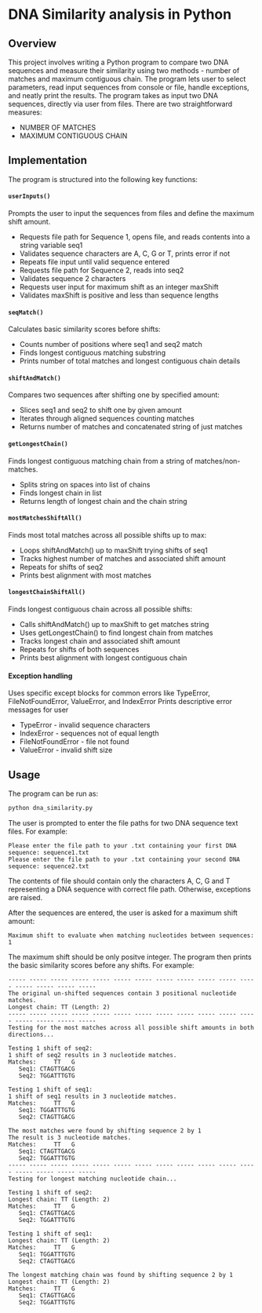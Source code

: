 # DNA Similarity analysis in Python
## Overview
This project involves writing a Python program to compare two DNA sequences and measure their similarity using two methods - number of matches and maximum contiguous chain. The program lets user to select parameters, read input sequences from console or file, handle exceptions, and neatly print the results.
The program takes as input two DNA sequences, directly via user from files. 
There are two straightforward measures:

- NUMBER OF MATCHES
- MAXIMUM CONTIGUOUS CHAIN

## Implementation
The program is structured into the following key functions:


#### `userInputs()`
Prompts the user to input the sequences from files and define the maximum shift amount.

- Requests file path for Sequence 1, opens file, and reads contents into a string variable seq1
- Validates sequence characters are A, C, G or T, prints error if not
- Repeats file input until valid sequence entered
- Requests file path for Sequence 2, reads into seq2
- Validates sequence 2 characters
- Requests user input for maximum shift as an integer maxShift
- Validates maxShift is positive and less than sequence lengths
  
#### `seqMatch()`
Calculates basic similarity scores before shifts:

- Counts number of positions where seq1 and seq2 match
- Finds longest contiguous matching substring
- Prints number of total matches and longest contiguous chain details
  
#### `shiftAndMatch()`
Compares two sequences after shifting one by specified amount:

- Slices seq1 and seq2 to shift one by given amount
- Iterates through aligned sequences counting matches
- Returns number of matches and concatenated string of just matches
  
#### `getLongestChain()`
Finds longest contiguous matching chain from a string of matches/non-matches.

- Splits string on spaces into list of chains
- Finds longest chain in list
- Returns length of longest chain and the chain string
  
#### `mostMatchesShiftAll()`
Finds most total matches across all possible shifts up to max:

- Loops shiftAndMatch() up to maxShift trying shifts of seq1
- Tracks highest number of matches and associated shift amount
- Repeats for shifts of seq2
- Prints best alignment with most matches
  
#### `longestChainShiftAll()`
Finds longest contiguous chain across all possible shifts:

- Calls shiftAndMatch() up to maxShift to get matches string
- Uses getLongestChain() to find longest chain from matches
- Tracks longest chain and associated shift amount
- Repeats for shifts of both sequences
- Prints best alignment with longest contiguous chain
  
#### Exception handling
Uses specific except blocks for common errors like TypeError, FileNotFoundError, ValueError, and IndexError
Prints descriptive error messages for user

- TypeError - invalid sequence characters
- IndexError - sequences not of equal length
- FileNotFoundError - file not found
- ValueError - invalid shift size

## Usage

The program can be run as:
```python
python dna_similarity.py
```
The user is prompted to enter the file paths for two DNA sequence text files. For example:
```
Please enter the file path to your .txt containing your first DNA sequence: sequence1.txt
Please enter the file path to your .txt containing your second DNA sequence: sequence2.txt
```
The contents of file should contain only the characters A, C, G and T representing a DNA sequence with correct file path. Otherwise, exceptions are raised.

After the sequences are entered, the user is asked for a maximum shift amount:
```
Maximum shift to evaluate when matching nucleotides between sequences: 1
```
The maximum shift should be only positve integer.
The program then prints the basic similarity scores before any shifts. For example:
```
----- ----- ----- ----- ----- ----- ----- ----- ----- ----- ----- ----- ----- ----- ----- -----
The original un-shifted sequences contain 3 positional nucleotide matches.
Longest chain: TT (Length: 2)
----- ----- ----- ----- ----- ----- ----- ----- ----- ----- ----- ----- ----- ----- ----- -----
Testing for the most matches across all possible shift amounts in both directions...

Testing 1 shift of seq2:
1 shift of seq2 results in 3 nucleotide matches.
Matches:     TT   G
   Seq1: CTAGTTGACG
   Seq2: TGGATTTGTG

Testing 1 shift of seq1:
1 shift of seq1 results in 3 nucleotide matches.
Matches:     TT   G
   Seq1: TGGATTTGTG
   Seq2: CTAGTTGACG

The most matches were found by shifting sequence 2 by 1
The result is 3 nucleotide matches.
Matches:     TT   G
   Seq1: CTAGTTGACG
   Seq2: TGGATTTGTG
----- ----- ----- ----- ----- ----- ----- ----- ----- ----- ----- ----- ----- ----- ----- -----
Testing for longest matching nucleotide chain...

Testing 1 shift of seq2:
Longest chain: TT (Length: 2)
Matches:     TT   G
   Seq1: CTAGTTGACG
   Seq2: TGGATTTGTG

Testing 1 shift of seq1:
Longest chain: TT (Length: 2)
Matches:     TT   G
   Seq1: TGGATTTGTG
   Seq2: CTAGTTGACG

The longest matching chain was found by shifting sequence 2 by 1
Longest chain: TT (Length: 2)
Matches:     TT   G
   Seq1: CTAGTTGACG
   Seq2: TGGATTTGTG
```


